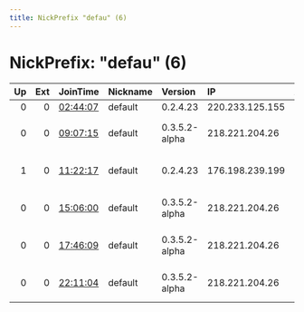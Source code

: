 ```yaml
---
title: NickPrefix "defau" (6)
---
```


# NickPrefix: "defau" (6)

|   Up |   Ext | JoinTime                                                                                            | Nickname   | Version       | IP              | AS                               | CC   |   ORp |   Dirp | OS      | Contact   |   eFamMembers |
|-----:|------:|:----------------------------------------------------------------------------------------------------|:-----------|:--------------|:----------------|:---------------------------------|:-----|------:|-------:|:--------|:----------|--------------:|
|    0 |     0 | [02:44:07](https://metrics.torproject.org/rs.html#details/F0EA473EFE680CA1C85CBD5783CACF39F3F583BE) | default    | 0.2.4.23      | 220.233.125.155 | Exetel Pty Ltd                   | au   |   443 |   9030 | Windows | None      |             1 |
|    0 |     0 | [09:07:15](https://metrics.torproject.org/rs.html#details/CCC4CFB7255A547C3B74153F93D2AC412A65352C) | default    | 0.3.5.2-alpha | 218.221.204.26  | So-net Entertainment Corporation | jp   | 21698 |      0 | Windows | None      |             1 |
|    1 |     0 | [11:22:17](https://metrics.torproject.org/rs.html#details/C5AC1C87FD086E719D90F39D18FDF3F0D32F8B18) | default    | 0.2.4.23      | 176.198.239.199 | Liberty Global Operations B.V.   | de   |   443 |   9030 | Windows | None      |             1 |
|    0 |     0 | [15:06:00](https://metrics.torproject.org/rs.html#details/1702A206C7FBDF599A75C6E921693920D983D370) | default    | 0.3.5.2-alpha | 218.221.204.26  | So-net Entertainment Corporation | jp   | 21698 |      0 | Windows | None      |             1 |
|    0 |     0 | [17:46:09](https://metrics.torproject.org/rs.html#details/CCCBA487B5024A264FFFD9710ADEA80690E49E52) | default    | 0.3.5.2-alpha | 218.221.204.26  | So-net Entertainment Corporation | jp   | 21698 |      0 | Windows | None      |             1 |
|    0 |     0 | [22:11:04](https://metrics.torproject.org/rs.html#details/489EFC7AC6F7ABFD95059A4BF1305BDE0F50617C) | default    | 0.3.5.2-alpha | 218.221.204.26  | So-net Entertainment Corporation | jp   | 21698 |      0 | Windows | None      |             1 |
